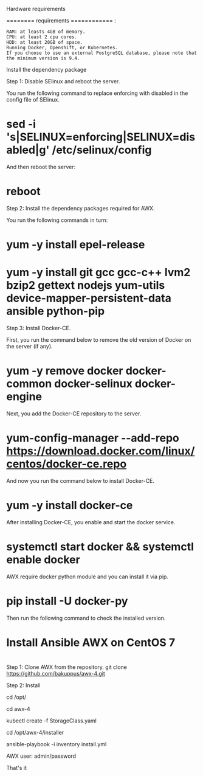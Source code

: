 Hardware requirements

========  requirements ============ :

    RAM: at leasts 4GB of memory.
    CPU: at least 2 cpu cores.
    HDD: at least 20GB of space.
    Running Docker, Openshift, or Kubernetes.
    If you choose to use an external PostgreSQL database, please note that the minimum version is 9.4.

Install the dependency package

Step 1: Disable SElinux and reboot the server.

You run the following command to replace enforcing with disabled in the config file of SElinux.

# sed -i 's|SELINUX=enforcing|SELINUX=disabled|g' /etc/selinux/config

And then reboot the server:

# reboot

Step 2: Install the dependency packages required for AWX.

You run the following commands in turn:

# yum -y install epel-release
# yum -y install git gcc gcc-c++ lvm2 bzip2 gettext nodejs yum-utils device-mapper-persistent-data ansible python-pip

Step 3: Install Docker-CE.

First, you run the command below to remove the old version of Docker on the server (if any).

# yum -y remove docker docker-common docker-selinux docker-engine

Next, you add the Docker-CE repository to the server.

# yum-config-manager --add-repo https://download.docker.com/linux/centos/docker-ce.repo

And now you run the command below to install Docker-CE.

# yum -y install docker-ce

After installing Docker-CE, you enable and start the docker service.

# systemctl start docker && systemctl enable docker

AWX require docker python module and you can install it via pip.

# pip install -U docker-py

Then run the following command to check the installed version.


# Install Ansible AWX on CentOS 7
# ################################

Step 1: Clone AWX from the repository.
git clone  https://github.com/bakuppus/awx-4.git

Step 2: Install

 cd /opt/

 cd awx-4

 kubectl create -f StorageClass.yaml 

 cd /opt/awx-4/installer

 ansible-playbook -i inventory install.yml 

AWX user: admin/password

That's it
